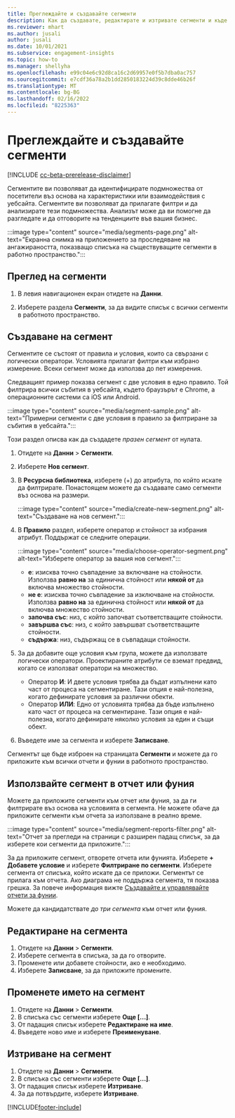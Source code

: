 ```yaml
---
title: Преглеждайте и създавайте сегменти
description: Как да създавате, редактирате и изтривате сегменти и къде да ги използвате.
ms.reviewer: mhart
ms.author: jusali
author: jusali
ms.date: 10/01/2021
ms.subservice: engagement-insights
ms.topic: how-to
ms.manager: shellyha
ms.openlocfilehash: e99c04e6c92d8ca16c2d69957e0f5b7dba0ac757
ms.sourcegitcommit: e7cdf36a78a2b1dd2850183224d39c8dde46b26f
ms.translationtype: MT
ms.contentlocale: bg-BG
ms.lasthandoff: 02/16/2022
ms.locfileid: "8225363"
---
```

# <a name="view-and-create-segments"></a>Преглеждайте и създавайте сегменти

[!INCLUDE [cc-beta-prerelease-disclaimer](includes/cc-beta-prerelease-disclaimer.md)]

Сегментите ви позволяват да идентифицирате подмножества от посетители въз основа на характеристики или взаимодействия с уебсайта. Сегментите ви позволяват да прилагате филтри и да анализирате тези подмножества. Анализът може да ви помогне да разгледате и да отговорите на тенденциите във вашия бизнес. 

:::image type="content" source="media/segments-page.png" alt-text="Екранна снимка на приложението за проследяване на ангажираността, показващо списъка на съществуващите сегменти в работно пространство.":::

## <a name="view-segments"></a>Преглед на сегменти

1. В левия навигационен екран отидете на **Данни**. 

1. Изберете раздела **Сегменти**, за да видите списък с всички сегменти в работното пространство. 

## <a name="create-a-segment"></a>Създаване на сегмент

Сегментите се състоят от правила и условия, които са свързани с логически оператори. Условията прилагат филтри към избрано измерение. Всеки сегмент може да използва до пет измерения.

Следващият пример показва сегмент с две условия в едно правило. Той филтрира всички събития в уебсайта, където браузърът е Chrome, а операционните системи са iOS или Android.

:::image type="content" source="media/segment-sample.png" alt-text="Примерни сегменти с две условия в правило за филтриране за събития в уебсайта.":::

Този раздел описва как да създадете *празен сегмент* от нулата.

1. Отидете на **Данни** > **Сегменти**.

1. Изберете **Нов сегмент**.

1. В **Ресурсна библиотека**, изберете (+) до атрибута, по който искате да филтрирате. Понастоящем можете да създавате само сегменти въз основа на размери.

   :::image type="content" source="media/create-new-segment.png" alt-text="Създаване на нов сегмент.":::

1. В **Правило** раздел, изберете оператор и стойност за избрания атрибут. Поддържат се следните операции.

   :::image type="content" source="media/choose-operator-segment.png" alt-text="Изберете оператор за вашия нов сегмент.":::

   - **е**: изисква точно съвпадение за включване на стойности. Използва **равно на** за единична стойност или **някой от** да включва множество стойности.
   - **не е**: изисква точно съвпадение за изключване на стойности. Използва **равно на** за единична стойност или **някой от** да включва множество стойности.
   - **започва със**: низ, с който започват съответстващите стойности.
   - **завършва със**: низ, с който завършват съответстващите стойности.
   - **съдържа**: низ, съдържащ се в съвпадащи стойности.

1. За да добавите още условия към група, можете да използвате логически оператори. Проектираните атрибути се вземат предвид, когато се използват оператори на множество.
   - Оператор **И**: И двете условия трябва да бъдат изпълнени като част от процеса на сегментиране. Тази опция е най-полезна, когато дефинирате условия за различни обекти.
   - Оператор **ИЛИ**: Едно от условията трябва да бъде изпълнено като част от процеса на сегментиране. Тази опция е най-полезна, когато дефинирате няколко условия за един и същи обект.

1. Въведете име за сегмента и изберете **Записване**. 

Сегментът ще бъде изброен на страницата **Сегменти** и можете да го приложите към всички отчети и фунии в работното пространство.

## <a name="use-a-segment-in-a-report-or-funnel"></a>Използвайте сегмент в отчет или фуния

Можете да приложите сегменти към отчет или фуния, за да ги филтрирате въз основа на условията в сегмента. Не можете обаче да приложите сегменти към отчета за използване в реално време.

:::image type="content" source="media/segment-reports-filter.png" alt-text="Отчет за прегледи на страници с разширен падащ списък, за да изберете кои сегменти да приложите.":::

За да приложите сегмент, отворете отчета или фунията. Изберете **+ Добавете условие** и изберете **Филтриране по сегменти**. Изберете сегмента от списъка, който искате да се приложи. Сегментът се прилага към отчета. Ако диаграма не поддържа сегмента, тя показва грешка. За повече информация вижте [Създавайте и управлявайте отчети за фунии](funnel-reports.md).
 
Можете да кандидатствате *до три сегмента* към отчет или фуния.

## <a name="edit-a-segment"></a>Редактиране на сегмента

1. Отидете на **Данни** > **Сегменти**.
1. Изберете сегмента в списъка, за да го отворите. 
1. Променете или добавете стойности, ако е необходимо.
1. Изберете **Записване**, за да приложите промените.

## <a name="change-the-name-of-a-segment"></a>Променете името на сегмент

1. Отидете на **Данни** > **Сегменти**.
1. В списъка със сегменти изберете **Още [...]**. 
1. От падащия списък изберете **Редактиране на име**.
1. Въведете ново име и изберете **Преименуване**.

## <a name="delete-a-segment"></a>Изтриване на сегмент

1. Отидете на **Данни** > **Сегменти**.
1. В списъка със сегменти изберете **Още [...]**. 
1. От падащия списък изберете **Изтриване**.
1. За да потвърдите, изберете **Изтриване**.



[!INCLUDE[footer-include](../includes/footer-banner.md)]
